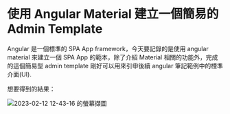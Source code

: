 # 使用 Angular Material 建立一個簡易的 Admin Template

Angular 是一個標準的 SPA App framework，今天要記錄的是使用 angular material 來建立一個 SPA App 的範本，除了介紹 Material 相關的功能外，完成的這個簡易型 admin template 剛好可以用來引申後續 angular 筆記範例中的㮒準介面(UI).

想要得到的結果：

![2023-02-12 12-43-16 的螢幕擷圖](https://user-images.githubusercontent.com/21993717/218293377-7777e217-5c57-4a5e-9f78-e06ce878dc58.png)
